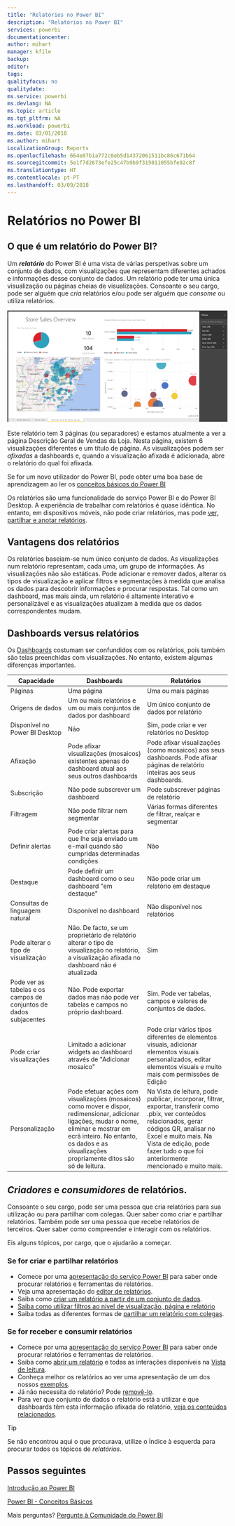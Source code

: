 ```yaml
---
title: "Relatórios no Power BI"
description: "Relatórios no Power BI"
services: powerbi
documentationcenter: 
author: mihart
manager: kfile
backup: 
editor: 
tags: 
qualityfocus: no
qualitydate: 
ms.service: powerbi
ms.devlang: NA
ms.topic: article
ms.tgt_pltfrm: NA
ms.workload: powerbi
ms.date: 03/01/2018
ms.author: mihart
LocalizationGroup: Reports
ms.openlocfilehash: 664e07b1a772c0eb5d14372061511bc86c671b64
ms.sourcegitcommit: 5e1f7d2673efe25c47b9b9f315011055bfe92c8f
ms.translationtype: HT
ms.contentlocale: pt-PT
ms.lasthandoff: 03/09/2018
---
```

# <a name="reports-in-power-bi"></a>Relatórios no Power BI
## <a name="what-is-a-power-bi-report"></a>O que é um relatório do Power BI?
Um ***relatório*** do Power BI é uma vista de várias perspetivas sobre um conjunto de dados, com visualizações que representam diferentes achados e informações desse conjunto de dados.  Um relatório pode ter uma única visualização ou páginas cheias de visualizações. Consoante o seu cargo, pode ser alguém que *cria* relatórios e/ou pode ser alguém que *consome* ou utiliza relatórios.

![página de relatório](media/service-reports/reportview.png)

Este relatório tem 3 páginas (ou separadores) e estamos atualmente a ver a página Descrição Geral de Vendas da Loja. Nesta página, existem 6 visualizações diferentes e um título de página. As visualizações podem ser *afixadas* a dashboards e, quando a visualização afixada é adicionada, abre o relatório do qual foi afixada.

Se for um novo utilizador do Power BI, pode obter uma boa base de aprendizagem ao ler os [conceitos básicos do Power BI](service-basic-concepts.md)

Os relatórios são uma funcionalidade do serviço Power BI e do Power BI Desktop. A experiência de trabalhar com relatórios é quase idêntica. No entanto, em dispositivos móveis, não pode criar relatórios, mas pode [ver, partilhar e anotar relatórios](mobile-reports-in-the-mobile-apps.md).

## <a name="advantages-of-reports"></a>Vantagens dos relatórios
Os relatórios baseiam-se num único conjunto de dados. As visualizações num relatório representam, cada uma, um grupo de informações. As visualizações não são estáticas. Pode adicionar e remover dados, alterar os tipos de visualização e aplicar filtros e segmentações à medida que analisa os dados para descobrir informações e procurar respostas. Tal como um dashboard, mas mais ainda, um relatório é altamente interativo e personalizável e as visualizações atualizam à medida que os dados correspondentes mudam.

## <a name="dashboards-versus-reports"></a>Dashboards versus relatórios
Os [Dashboards](service-dashboards.md) costumam ser confundidos com os relatórios, pois também são telas preenchidas com visualizações. No entanto, existem algumas diferenças importantes.  

| **Capacidade** | **Dashboards** | **Relatórios** |
| --- | --- | --- |
| Páginas |Uma página |Uma ou mais páginas |
| Origens de dados |Um ou mais relatórios e um ou mais conjuntos de dados por dashboard |Um único conjunto de dados por relatório |
| Disponível no Power BI Desktop |Não |Sim, pode criar e ver relatórios no Desktop |
| Afixação |Pode afixar visualizações (mosaicos) existentes apenas do dashboard atual aos seus outros dashboards |Pode afixar visualizações (como mosaicos) aos seus dashboards. Pode afixar páginas de relatório inteiras aos seus dashboards. |
| Subscrição |Não pode subscrever um dashboard |Pode subscrever páginas de relatório |
| Filtragem |Não pode filtrar nem segmentar |Várias formas diferentes de filtrar, realçar e segmentar |
| Definir alertas |Pode criar alertas para que lhe seja enviado um e-mail quando são cumpridas determinadas condições |Não |
| Destaque |Pode definir um dashboard como o seu dashboard "em destaque" |Não pode criar um relatório em destaque |
| Consultas de linguagem natural |Disponível no dashboard |Não disponível nos relatórios |
| Pode alterar o tipo de visualização |Não. De facto, se um proprietário de relatório alterar o tipo de visualização no relatório, a visualização afixada no dashboard não é atualizada |Sim |
| Pode ver as tabelas e os campos de conjuntos de dados subjacentes |Não. Pode exportar dados mas não pode ver tabelas e campos no próprio dashboard. |Sim. Pode ver tabelas, campos e valores de conjuntos de dados. |
| Pode criar visualizações |Limitado a adicionar widgets ao dashboard através de "Adicionar mosaico" |Pode criar vários tipos diferentes de elementos visuais, adicionar elementos visuais personalizados, editar elementos visuais e muito mais com permissões de Edição |
| Personalização |Pode efetuar ações com visualizações (mosaicos) como mover e dispor, redimensionar, adicionar ligações, mudar o nome, eliminar e mostrar em ecrã inteiro. No entanto, os dados e as visualizações propriamente ditos são só de leitura. |Na Vista de leitura, pode publicar, incorporar, filtrar, exportar, transferir como .pbix, ver conteúdos relacionados, gerar códigos QR, analisar no Excel e muito mais.  Na Vista de edição, pode fazer tudo o que foi anteriormente mencionado e muito mais. |

## <a name="report-creators-and-report-consumers"></a>***Criadores*** e ***consumidores*** de relatórios.
Consoante o seu cargo, pode ser uma pessoa que cria relatórios para sua utilização ou para partilhar com colegas. Quer saber como criar e partilhar relatórios. Também pode ser uma pessoa que recebe relatórios de terceiros. Quer saber como compreender e interagir com os relatórios.

Eis alguns tópicos, por cargo, que o ajudarão a começar.

### <a name="if-you-will-be-creating-and-sharing-reports"></a>Se for criar e partilhar relatórios
* Comece por uma [apresentação do serviço Power BI](service-basic-concepts.md) para saber onde procurar relatórios e ferramentas de relatórios.
* Veja uma apresentação do [editor de relatórios](service-the-report-editor-take-a-tour.md).
* Saiba como [criar um relatório a partir de um conjunto de dados](service-report-create-new.md).
* [Saiba como utilizar filtros ao nível de visualização, página e relatório](power-bi-how-to-report-filter.md)
* Saiba todas as diferentes formas de [partilhar um relatório com colegas](service-share-dashboards.md).

### <a name="if-you-will-be-receiving-and-consuming-reports"></a>Se for receber e consumir relatórios
* Comece por uma [apresentação do serviço Power BI](service-basic-concepts.md) para saber onde procurar relatórios e ferramentas de relatórios.
* Saiba como [abrir um relatório](service-report-open.md) e todas as interações disponíveis na [Vista de leitura](service-reading-view-and-editing-view.md).
* Conheça melhor os relatórios ao ver uma apresentação de um dos nossos [exemplos](sample-tutorial-connect-to-the-samples.md).  
* Já não necessita do relatório? Pode [removê-lo](service-delete.md).
* Para ver que conjunto de dados o relatório está a utilizar e que dashboards têm esta informação afixada do relatório, [veja os conteúdos relacionados](service-related-content.md).

> [!TIP]
> Se não encontrou aqui o que procurava, utilize o Índice à esquerda para procurar todos os tópicos de *relatórios*.
> 
> 

## <a name="next-steps"></a>Passos seguintes
[Introdução ao Power BI](service-get-started.md) 

[Power BI - Conceitos Básicos](service-basic-concepts.md)

Mais perguntas? [Pergunte à Comunidade do Power BI](http://community.powerbi.com/)


